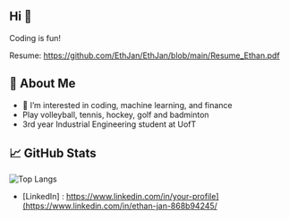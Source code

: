 ## Hi 👋

<!--
**EthJan/EthJan** is a ✨ _special_ ✨ repository because its `README.md` (this file) appears on your GitHub profile.

Here are some ideas to get you started:

- 🔭 I’m currently working on ...
- 🌱 I’m currently learning ...
- 👯 I’m looking to collaborate on ...
- 🤔 I’m looking for help with ...
- 💬 Ask me about ...
- 📫 How to reach me: ...
- 😄 Pronouns: ...
- ⚡ Fun fact: ...
-->

Coding is fun!

Resume: https://github.com/EthJan/EthJan/blob/main/Resume_Ethan.pdf

## 🚀 About Me
- 🌱 I’m interested in coding, machine learning, and finance
-  Play volleyball, tennis, hockey, golf and badminton
- 3rd year Industrial Engineering student at UofT

## 📈 GitHub Stats
![Top Langs](https://github-readme-stats.vercel.app/api/top-langs/?username=EthJan&layout=compact&theme=radical)

- [LinkedIn] : https://www.linkedin.com/in/your-profile](https://www.linkedin.com/in/ethan-jan-868b94245/
